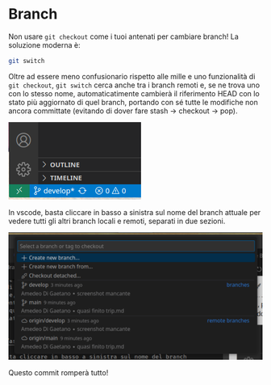 # Branch

Non usare `git checkout` come i tuoi antenati per cambiare branch! La soluzione moderna è:
```bash
git switch
```

Oltre ad essere meno confusionario rispetto alle mille e uno funzionalità di `git checkout`, `git switch` cerca anche tra i branch remoti e, se ne trova uno con lo stesso nome, automaticatimente cambierà il riferimento HEAD con lo stato più aggiornato di quel branch, portando con sé tutte le modifiche non ancora committate (evitando di dover fare stash -> checkout -> pop).

![alt text](./assets/vscode-branch.png)

In vscode, basta cliccare in basso a sinistra sul nome del branch attuale per vedere tutti gli altri branch locali e remoti, separati in due sezioni.

![alt text](./assets/vscode-new-branch.png)

Questo commit romperà tutto!